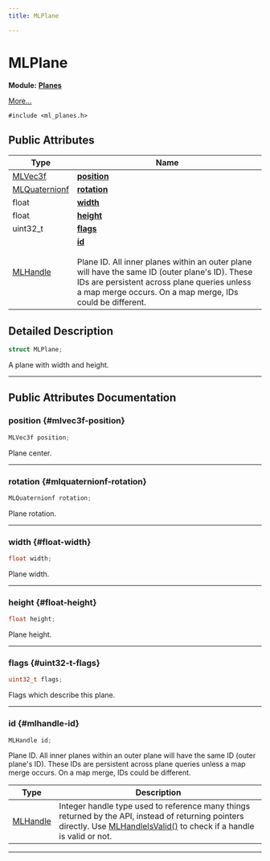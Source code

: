 ```yaml
---
title: MLPlane

---
```


# MLPlane

**Module:** **[Planes](/versioned_docs/version-14-Jun-2023/api-ref/api/Modules/group___planes/group___planes.md)**



 [More...](#detailed-description)


`#include <ml_planes.h>`

## Public Attributes

| Type           | Name           |
| -------------- | -------------- |
| [MLVec3f](/versioned_docs/version-14-Jun-2023/api-ref/api/Modules/group___common/struct_m_l_vec3f.md) | **[position](/versioned_docs/version-14-Jun-2023/api-ref/api/Modules/group___planes/struct_m_l_plane.md#mlvec3f-position)**  |
| [MLQuaternionf](/versioned_docs/version-14-Jun-2023/api-ref/api/Modules/group___common/struct_m_l_quaternionf.md) | **[rotation](/versioned_docs/version-14-Jun-2023/api-ref/api/Modules/group___planes/struct_m_l_plane.md#mlquaternionf-rotation)**  |
| float | **[width](/versioned_docs/version-14-Jun-2023/api-ref/api/Modules/group___planes/struct_m_l_plane.md#float-width)**  |
| float | **[height](/versioned_docs/version-14-Jun-2023/api-ref/api/Modules/group___planes/struct_m_l_plane.md#float-height)**  |
| uint32_t | **[flags](/versioned_docs/version-14-Jun-2023/api-ref/api/Modules/group___planes/struct_m_l_plane.md#uint32-t-flags)**  |
| [MLHandle](/versioned_docs/version-14-Jun-2023/api-ref/api/Modules/group___platform/group___platform.md#uint64-t-mlhandle) | **[id](/versioned_docs/version-14-Jun-2023/api-ref/api/Modules/group___planes/struct_m_l_plane.md#mlhandle-id)** <br></br>Plane ID. All inner planes within an outer plane will have the same ID (outer plane's ID). These IDs are persistent across plane queries unless a map merge occurs. On a map merge, IDs could be different.  |

## Detailed Description

```cpp
struct MLPlane;
```


A plane with width and height. 





-----------
## Public Attributes Documentation

### position {#mlvec3f-position}

```cpp
MLVec3f position;
```


Plane center. 





-----------

### rotation {#mlquaternionf-rotation}

```cpp
MLQuaternionf rotation;
```


Plane rotation. 





-----------

### width {#float-width}

```cpp
float width;
```


Plane width. 





-----------

### height {#float-height}

```cpp
float height;
```


Plane height. 





-----------

### flags {#uint32-t-flags}

```cpp
uint32_t flags;
```


Flags which describe this plane. 





-----------

### id {#mlhandle-id}

```cpp
MLHandle id;
```

Plane ID. All inner planes within an outer plane will have the same ID (outer plane's ID). These IDs are persistent across plane queries unless a map merge occurs. On a map merge, IDs could be different. 


| Type | Description |
|--|--|
| [MLHandle](/versioned_docs/version-14-Jun-2023/api-ref/api/Modules/group___platform/group___platform.md#uint64-t-mlhandle) | Integer handle type used to reference many things returned by the API, instead of returning pointers directly. Use [MLHandleIsValid()](/versioned_docs/version-14-Jun-2023/api-ref/api/Modules/group___platform/group___platform.md#bool-mlhandleisvalid) to check if a handle is valid or not.  |






-----------


